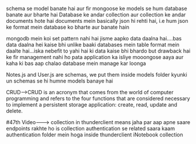 schema se model banate hai aur fir mongoose ke models se hum database banate aur bharte hai
Database ke andar collection aur collection ke andar documents hote hai
documents mein basically json hi rehti hai, i.e hum json ke format mein database ko bharte aur banate hain


mongodb mein koi set pattern nahi hai jisme aapko data daalna hai....bas data daalna hei kaise bhi unlike baaki databases mein table format mein daalte hai...iska nebefit to yahi hai ki data kaise bhi bhardo but
drawback hai ke fir management nahi ho pata application ka isliye mooongose aaya aur kaha ki bas aap chalao database mein manage kar loonga

Notes.js and User.js are schemas, we put them inside models folder kyunki un schemas se hi humne models banaye hai

CRUD-->CRUD is an acronym that comes from the world of computer programming and refers to the four functions that are considered necessary to implement a persistent storage application: create, read, update and delete.

#47th Video--->
collection in thunderclient means jaha par aap apne saare endpoints rakhte ho is collection
authentication se related saara kaam authentication folder mein hoga inside thunderclient iNotebook collection